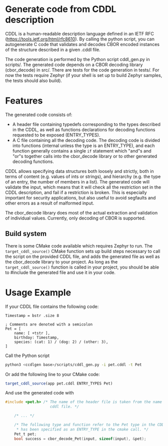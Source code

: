 Generate code from CDDL description
===================================

CDDL is a human-readable description language defined in an IETF RFC (https://tools.ietf.org/html/rfc8610).
By calling the python script, you can autogenerate C code that validates and decodes CBOR encoded instances of the structure described in a given .cddl file.

The code generation is performed by the Python script cddl_gen.py in scripts/.
The generated code depends on a CBOR decoding library (cbor_decode) in src/.
There are tests for the code generation in tests/.
For now the tests require Zephyr (if your shell is set up to build Zephyr samples, the tests should also build).

Features
========

The generated code consists of:
 - A header file containing typedefs corresponding to the types described in the CDDL, as well as functions declarations for decoding functions requested to be exposed (ENTRY_TYPES).
 - A C file containing all the decoding code.
   The decoding code is divided into functions (internal unless the type is an ENTRY_TYPE), and each function generally contains a single `if` statement which "and"s and "or"s together calls into the cbor_decode library or to other generated decoding functions.

CDDL allows specifying data structures both loosely and strictly, both in terms of content (e.g. values of ints or strings), and hierarchy (e.g. the type of an entry, the number of members in a list).
The generated code will validate the input, which means that it will check all the restriction set in the CDDL description, and fail if a restriction is broken.
This is especially important for security applications, but also useful to avoid segfaults and other errors as a result of malformed input.

The cbor_decode library does most of the actual extraction and validation of individual values.
Currently, only decoding of CBOR is supported.

Build system
------------

There is some CMake code available which requires Zephyr to run.
The `target_cddl_source()` CMake function sets up build steps necessary to call the script on the provided CDDL file, and adds the generated file as well as the cbor_decode library to your project.
As long as the `target_cddl_source()` function is called in your project, you should be able to #include the generated file and use it in your code.

Usage Example
=============

If your CDDL file contains the following code:

```cddl
Timestamp = bstr .size 8

; Comments are denoted with a semicolon
Pet = [
    name: [ +tstr ],
    birthday: Timestamp,
    species: (cat: 1) / (dog: 2) / (other: 3),
]
```
Call the Python script

```sh
python3 <ccdlgen base>/scripts/cddl_gen.py -i pet.cddl -t Pet
```

Or add the following line to your CMake code:

```cmake
target_cddl_source(app pet.cddl ENTRY_TYPES Pet)
```

And use the generated code with

```c
#include <pet.h> /* The name of the header file is taken from the name of the
                    cddl file. */

    /* ... */

    /* The following type and function refer to the Pet type in the CDDL, which
     * has been specified as an ENTRY_TYPE in the cmake call. */
    Pet_t pet;
    bool success = cbor_decode_Pet(input, sizeof(input), &pet);
```
